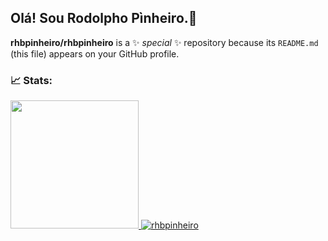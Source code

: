 ## Olá! Sou Rodolpho Pìnheiro.👋


**rhbpinheiro/rhbpinheiro** is a ✨ _special_ ✨ repository because its `README.md` (this file) appears on your GitHub profile.



### 📈 Stats:

<div align="left"> 
<a href="https://github.com/rhbpinheiro">  
<img width="205em" src="https://github-readme-stats.vercel.app/api/top-langs/?username=rhbpinheiro&show_icons=true&theme=tokyonight"/>
<img src="https://github-readme-stats.vercel.app/api?username=rhbpinheiro&show_icons=true&theme=tokyonight&locale=en" alt="rhbpinheiro" />
</div>
